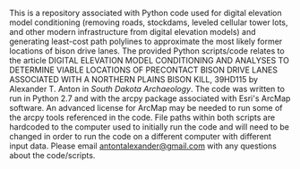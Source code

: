 This is a repository associated with Python code used for digital elevation model conditioning (removing roads, stockdams, leveled cellular tower lots, and other modern infrastructure from digital elevation models) and generating least-cost path polylines to approximate the most likely former locations of bison drive lanes. The provided Python scripts/code relates to the article DIGITAL ELEVATION MODEL CONDITIONING AND ANALYSES TO DETERMINE VIABLE LOCATIONS OF PRECONTACT BISON DRIVE LANES ASSOCIATED WITH A NORTHERN PLAINS BISON KILL, 39HD115 by Alexander T. Anton in _South Dakota Archaeology_. The code was written to run in Python 2.7 and with the arcpy package associated with Esri's ArcMap software. An advanced license for ArcMap may be needed to run some of the arcpy tools referenced in the code. File paths within both scripts are hardcoded to the computer used to initially run the code and will need to be changed in order to run the code on a different computer with different input data. Please email antontalexander@gmail.com with any questions about the code/scripts. 
